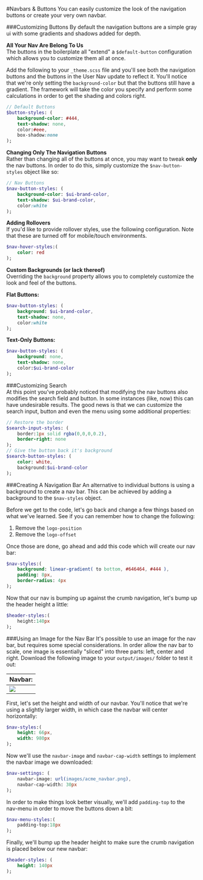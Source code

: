 #Navbars & Buttons
You can easily customize the look of the navigation buttons or create your very own navbar. 

###Customizing Buttons
By default the navigation buttons are a simple gray ui with some gradients and shadows added for depth.

**All Your Nav Are Belong To Us**  
The buttons in the boilerplate all "extend" a `$default-button` configuration which allows you to customize them all at once.  

Add the following to your `_theme.scss` file and you'll see both the navigation buttons and the buttons in the User Nav update to reflect it. You'll notice that we're only setting the `background-color` but that the buttons still have a gradient. The framework will take the color you specify and perform some calculations in order to get the shading and colors right.  

```sass
// Default Buttons
$button-styles: (
    background-color: #444,
    text-shadow: none,
    color:#eee,
    box-shadow:none
);
```

**Changing Only The Navigation Buttons**  
Rather than changing all of the buttons at once, you may want to tweak **only** the nav buttons. In order to do this, simply customize the `$nav-button-styles` object like so:

```sass
// Nav Buttons
$nav-button-styles: (
    background-color: $ui-brand-color,
    text-shadow: $ui-brand-color,
    color:white
);
```

**Adding Rollovers**  
If you'd like to provide rollover styles, use the following configuration. Note that these are turned off for mobile/touch environments.

```sass
$nav-hover-styles:(
    color: red
);
```

**Custom Backgrounds (or lack thereof)**  
Overriding the `background` property allows you to completely customize the look and feel of the buttons.

**Flat Buttons:** 

```sass
$nav-button-styles: (
    background: $ui-brand-color,
    text-shadow: none,
    color:white
);
```

**Text-Only Buttons:** 

```sass
$nav-button-styles: (
    background: none,
    text-shadow: none,
    color:$ui-brand-color
);
```

###Customizing Search  
At this point you've probably noticed that modifying the nav buttons also modifies the search field and button. In some instances (like, now) this can have undesirable results. The good news is that we can customize the search input, button and even the menu using some additional properties:

```sass
// Restore the border
$search-input-styles: (
    border:1px solid rgba(0,0,0,0.2),
    border-right: none
);
// Give the button back it's background
$search-button-styles: (
    color: white,
    background:$ui-brand-color
);
```

###Creating A Navigation Bar
An alternative to individual buttons is using a background to create a nav bar. This can be achieved by adding a background to the `$nav-styles` object.  

Before we get to the code, let's go back and change a few things based on what we've learned. See if you can remember how to change the following:

1. Remove the `logo-position`
2. Remove the `logo-offset`

Once those are done, go ahead and add this code which will create our nav bar:

```sass
$nav-styles:(
    background: linear-gradient( to bottom, #646464, #444 ),
    padding: 8px,
    border-radius: 4px
);
```

Now that our nav is bumping up against the crumb navigation, let's bump up the header height a little:

```sass
$header-styles:(
    height:140px
);
```

###Using an Image for the Nav Bar
It's possible to use an image for the nav bar, but requires some special considerations. In order allow the nav bar to scale, one image is essentially "sliced" into three parts: left, center and right. Download the following image to your `output/images/` folder to test it out:

| Navbar:        |
| -------------- |
| <img src="../tutorial/acme_navbar.png"/> |  

First, let's set the height and width of our navbar. You'll notice that we're using a slightly larger width, in which case the navbar will center horizontally:

```sass
$nav-styles:(
    height: 66px,
    width: 980px
);
```

Now we'll use the  `navbar-image` and `navbar-cap-width` settings to implement the navbar image we downloaded:  

```sass
$nav-settings: (
    navbar-image: url(images/acme_navbar.png),
    navbar-cap-width: 30px
);
```
In order to make things look better visually, we'll add `padding-top` to the nav-menu in order to move the buttons down a bit:

```sass
$nav-menu-styles:(
    padding-top:18px
);
```

Finally, we'll bump up the header height to make sure the crumb navigation is placed below our new navbar:

```sass
$header-styles: (
    height: 140px
);
```
